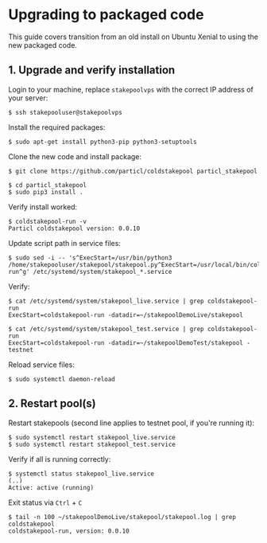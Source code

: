 # Upgrading to packaged code

This guide covers transition from an old install on Ubuntu Xenial to using the new packaged code.

## 1. Upgrade and verify installation

Login to your machine, replace `stakepoolvps` with the correct IP address of your server:

    $ ssh stakepooluser@stakepoolvps

Install the required packages:

    $ sudo apt-get install python3-pip python3-setuptools

Clone the new code and install package:

    $ git clone https://github.com/particl/coldstakepool particl_stakepool

```
$ cd particl_stakepool
$ sudo pip3 install .
```

Verify install worked:

    $ coldstakepool-run -v
    Particl coldstakepool version: 0.0.10

Update script path in service files:

    $ sudo sed -i -- 's^ExecStart=/usr/bin/python3 /home/stakepooluser/stakepool/stakepool.py^ExecStart=/usr/local/bin/coldstakepool-run^g' /etc/systemd/system/stakepool_*.service

Verify:

```
$ cat /etc/systemd/system/stakepool_live.service | grep coldstakepool-run
ExecStart=coldstakepool-run -datadir=~/stakepoolDemoLive/stakepool
```

```
$ cat /etc/systemd/system/stakepool_test.service | grep coldstakepool-run
ExecStart=coldstakepool-run -datadir=~/stakepoolDemoTest/stakepool -testnet
```

Reload service files:

    $ sudo systemctl daemon-reload

## 2. Restart pool(s)

Restart stakepools (second line applies to testnet pool, if you're running it):

    $ sudo systemctl restart stakepool_live.service
    $ sudo systemctl restart stakepool_test.service

Verify if all is running correctly:

```
$ systemctl status stakepool_live.service
(..)
Active: active (running)
```

Exit status via `Ctrl` + `C`

```
$ tail -n 100 ~/stakepoolDemoLive/stakepool/stakepool.log | grep coldstakepool
coldstakepool-run, version: 0.0.10
```
